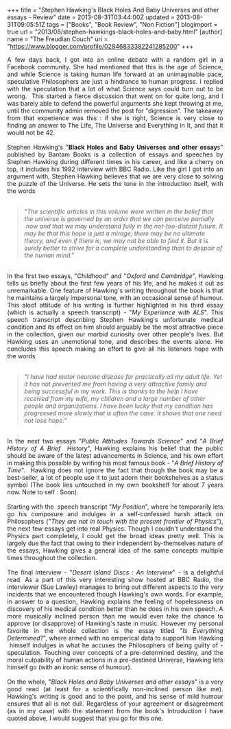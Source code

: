+++
title = "Stephen Hawking's Black Holes And Baby Universes and other essays - Review"
date = 2013-08-31T03:44:00Z
updated = 2013-08-31T09:05:51Z
tags = ["Books", "Book Review", "Non Fiction"]
blogimport = true 
url = "2013/08/stephen-hawkings-black-holes-and-baby.html"
[author]
	name = "The Freudian Couch"
	uri = "https://www.blogger.com/profile/02846833382241285200"
+++

<div dir="ltr" style="text-align: left;" trbidi="on">
<div style="text-align: justify;">
A few days back, I got into an online debate with a random girl in a Facebook community. She had mentioned that this is the age of Science, and while Science is taking human life forward at an unimaginable pace, speculative Philosophers are just a hindrance to human progress. I replied with the speculation that a lot of what Science says could turn out to be wrong. &nbsp;This started a fierce discussion that went on for quite long, and I was barely able to defend the powerful arguments she kept throwing at me, until the community admin removed the post for "digression". The takeaway from that experience was this : if she is right, Science is very close to finding an answer to The Life, The Universe and Everything in It, and that it would not be 42.</div>
<div style="text-align: justify;">
<br /></div>
<div style="text-align: justify;">
Stephen Hawking's "<b>Black Holes and Baby Universes&nbsp;and other essay</b>s" published by Bantam Books is a collection of essays and speeches by Stephen Hawking during different times in his career, and like a cherry on top, it includes his 1992 interview with BBC Radio. Like the girl I got into an argument with, Stephen Hawking believes that we are very close to solving the puzzle of the Universe. He sets the tone in the introduction itself, with the words</div>
<div style="text-align: justify;">
<br /></div>
<blockquote class="tr_bq">
<i>"The scientific articles in this volume were written in the belief that the universe is governed by an order that we can perceive partially &nbsp;now and that we may understand fully in the not-too-distant future. It may be that this hope is just a mirage; there may be no ultimate theory, and even if there is, we may not be able to find it. But it is surely better to strive for a complete understanding than to despair of the human mind."</i></blockquote>
<div style="text-align: justify;">
<br /></div>
<div style="text-align: justify;">
In the first two essays, "<i>Childhood</i>" and "<i>Oxford and Cambridge</i>", Hawking tells us briefly about the first few years of his life, and he makes it out as unremarkable. One feature of Hawking's writing throughout the book is that he maintains a largely impersonal tone, with an occasional sense of humour. This aloof attitude of his writing is further highlighted in his third essay (which is actually a speech transcript) - "<i>My Experience with ALS</i>". This speech transcript describing Stephen Hawking's unfortunate medical condition and its effect on him should arguably be the most attractive piece in the collection, given our morbid curiosity over other people's lives. But Hawking uses an unemotional tone, and describes the events alone. He concludes this speech making an effort to give all his listeners hope with the words</div>
<div style="text-align: justify;">
<br /></div>
<blockquote class="tr_bq">
<i>"I have had motor neurone disease for practically all my adult life. Yet it has not prevented me from having a very attractive family and being successful in my work. This is thanks to the help I have received from my wife, my children and a large number of other people and organizations. I have been lucky that my condition has progressed more slowly that is often the case. It shows that one need not lose hope."</i></blockquote>
<div style="text-align: justify;">
<br /></div>
<div style="text-align: justify;">
In the next two essays "<i>Public Attitudes Towards Science</i>" and "<i>A Brief History of A Brief &nbsp;History</i>", Hawking explains his belief that the public should be aware of the latest advancements in Science, and his own effort in making this possible by writing his most famous book - "<i>A Brief History of Time</i>". &nbsp;Hawking does not ignore the fact that though the book may be a best-seller, a lot of people use it to just adorn their bookshelves as a status symbol (The book lies untouched in my own bookshelf for about 7 years now. Note to self : Soon).</div>
<div style="text-align: justify;">
<br /></div>
<div style="text-align: justify;">
Starting with the &nbsp;speech transcript "<i>My Position</i>", where he temporarily lets go his composure and indulges in a self-confessed harsh attack on Philosophers ("<i>They are not in touch with the present frontier of Physics</i>"), the next few essays get into real Physics. Though I couldn't understand the Physics part completely, I could get the broad ideas pretty well. This is largely due the fact that owing to their independent by-themselves nature of the essays, Hawking gives a general idea of the same concepts multiple times throughout the collection.</div>
<div style="text-align: justify;">
<br /></div>
<div style="text-align: justify;">
The final interview - "<i>Desert Island Discs : An Interview</i>" - is a delightful read. As a part of this very interesting show hosted at BBC Radio, the interviewer (Sue Lawley) manages to bring out different aspects to the very incidents that we encountered though Hawking's own words. For example, in answer to a question, Hawking explains the feeling of hopelessness on discovery of his medical condition better than he does in his own speech. A more musically inclined person than me would even take the chance to approve (or disapprove) of Hawking's taste in music. However my personal favorite in the whole collection is the essay titled "<i>Is Everything Determined?</i>", where armed with no emperical data to support him Hawking &nbsp;himself indulges in what he accuses the Philosophers of being guilty of - speculation. Touching over concepts of a pre-determined destiny, and the moral culpability of human actions in a pre-destined Universe, Hawking lets himself go (with an ironic sense of humour).</div>
<div style="text-align: justify;">
<br /></div>
<div style="text-align: justify;">
On the whole, "<i>Black Holes and Baby Universes and other essays</i>" is a very good read (at least for a scientifically non-inclined person like me). Hawking's writing is good and to the point, and his sense of mild humour ensures that all is not dull. Regardless of your agreement or disagreement (as in my case) with the statement from the book's Introduction I have quoted above, I would suggest that you go for this one.</div>
</div>

